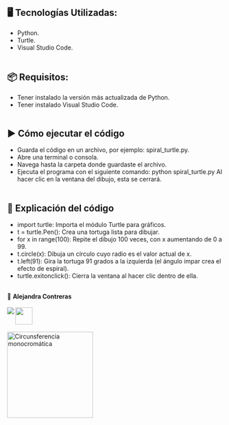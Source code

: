 ## 🖥️ Tecnologías Utilizadas:

- Python.
- Turtle.
- Visual Studio Code.
</br></br>

## 📦 Requisitos:

- Tener instalado la versión más actualizada de Python.
- Tener instalado Visual Studio Code.
</br></br>

## ▶️ Cómo ejecutar el código

- Guarda el código en un archivo, por ejemplo: spiral_turtle.py.
- Abre una terminal o consola.
- Navega hasta la carpeta donde guardaste el archivo.
- Ejecuta el programa con el siguiente comando: python spiral_turtle.py
Al hacer clic en la ventana del dibujo, esta se cerrará.
</br></br>

## 📝 Explicación del código

- import turtle: Importa el módulo Turtle para gráficos.
- t = turtle.Pen(): Crea una tortuga lista para dibujar.
- for x in range(100): Repite el dibujo 100 veces, con x aumentando de 0 a 99.
- t.circle(x): Dibuja un círculo cuyo radio es el valor actual de x.
- t.left(91): Gira la tortuga 91 grados a la izquierda (el ángulo impar crea el efecto de espiral).
- turtle.exitonclick(): Cierra la ventana al hacer clic dentro de ella.
</br></br>

💙 <strong>Alejandra Contreras</strong></br></br>
<a href="https://www.linkedin.com/in/alejandraconb-dev/" target="_blank">
<img img align="left" src="https://img.shields.io/badge/-LinkedIn-%230077B5?style=for-the-badge&logo=linkedin&logoColor=white" target="_blank"></a>
<img img align="center" src="https://raw.githubusercontent.com/Tarikul-Islam-Anik/Animated-Fluent-Emojis/master/Emojis/Smilies/Relieved%20Face.png" target="_blank" height="40"></a>
</br></br>
<img align="center" src="https://github.com/AlejandraConB/Images/blob/main/Circunsferencia_monocrom%C3%A1tica.png" height="200" alt="Circunsferencia monocromática">

<!-- 
- Cambiar el color de fondo: turtle.bgcolor("black")
- Cambiar el color de la pluma: t.pencolor("blue")
- Ajustar la velocidad: t.speed(0) (0 = más rápido) -->
